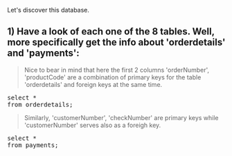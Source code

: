 Let's discover this database.

## 1) Have a look of each one of the 8 tables. Well, more specifically get the info about 'orderdetails' and 'payments':
> Nice to bear in mind that here the first 2 columns 'orderNumber', 'productCode' are a combination of primary keys for the table 'orderdetails' and foreign keys at the same time.

<pre>select * 
from orderdetails;</pre>

> Similarly, 'customerNumber', 'checkNumber' are primary keys while 'customerNumber' serves also as a foreigh key.

<pre>select * 
from payments;</pre>
